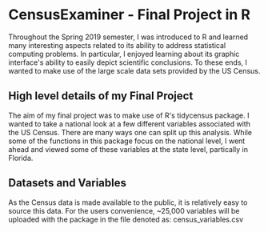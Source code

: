 # CensusExaminer - Final Project in R

Throughout the Spring 2019 semester, I was introduced to R and learned many interesting aspects related to its ability to address
statistical computing problems. In particular, I enjoyed learning about its graphic interface's ability to easily depict scientific 
conclusions. To these ends, I wanted to make use of the large scale data sets provided by the US Census. 

## High level details of my Final Project

The aim of my final project was to make use of R's tidycensus package. I wanted to take a national look at a few different variables
associated with the US Census. There are many ways one can split up this analysis. While some of the functions in this package focus
on the national level, I went ahead and viewed some of these variables at the state level, partically in Florida.

## Datasets and Variables

As the Census data is made available to the public, it is relatively easy to source this data. For the users convenience, ~25,000
variables will be uploaded with the package in the file denoted as: census_variables.csv
